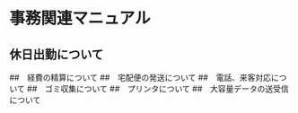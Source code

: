 # 事務関連マニュアル
##  休日出勤について
##　経費の精算について
##　宅配便の発送について
##　電話、来客対応について
##　ゴミ収集について
##　プリンタについて
##　大容量データの送受信について
